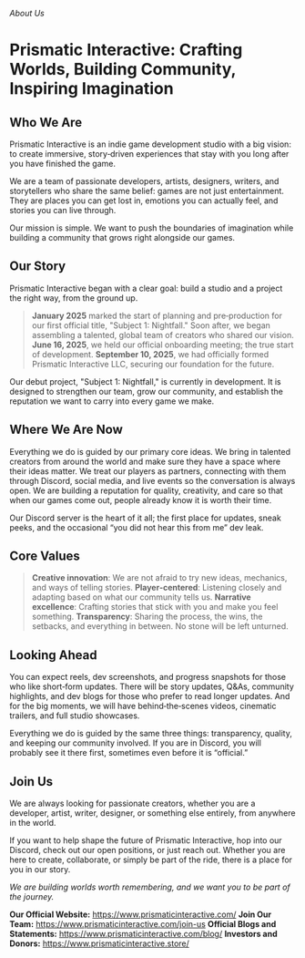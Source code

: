 *About Us*
# Prismatic Interactive: Crafting Worlds, Building Community, Inspiring Imagination

## Who We Are 
Prismatic Interactive is an indie game development studio with a big vision: to create immersive, story‑driven experiences that stay with you long after you have finished the game.

We are a team of passionate developers, artists, designers, writers, and storytellers who share the same belief: games are not just entertainment. They are places you can get lost in, emotions you can actually feel, and stories you can live through.

Our mission is simple. We want to push the boundaries of imagination while building a community that grows right alongside our games. 

## Our Story 
Prismatic Interactive began with a clear goal: build a studio and a project the right way, from the ground up.

> **January 2025** marked the start of planning and pre‑production for our first official title, "Subject 1: Nightfall." Soon after, we began assembling a talented, global team of creators who shared our vision. 
> **June 16, 2025**, we held our official onboarding meeting; the true start of development. 
> **September 10, 2025**, we had officially formed Prismatic Interactive LLC, securing our foundation for the future.

Our debut project, "Subject 1: Nightfall," is currently in development. It is designed to strengthen our team, grow our community, and establish the reputation we want to carry into every game we make.

## Where We Are Now 
Everything we do is guided by our primary core ideas. We bring in talented creators from around the world and make sure they have a space where their ideas matter. We treat our players as partners, connecting with them through Discord, social media, and live events so the conversation is always open. We are building a reputation for quality, creativity, and care so that when our games come out, people already know it is worth their time.

Our Discord server is the heart of it all; the first place for updates, sneak peeks, and the occasional “you did not hear this from me” dev leak.

## Core Values 
> **Creative innovation**: We are not afraid to try new ideas, mechanics, and ways of telling stories.
> **Player‑centered**: Listening closely and adapting based on what our community tells us.
> **Narrative excellence**: Crafting stories that stick with you and make you feel something.
> **Transparency**: Sharing the process, the wins, the setbacks, and everything in between. No stone will be left unturned.

## Looking Ahead 
You can expect reels, dev screenshots, and progress snapshots for those who like short‑form updates. There will be story updates, Q&As, community highlights, and dev blogs for those who prefer to read longer updates. And for the big moments, we will have behind‑the‑scenes videos, cinematic trailers, and full studio showcases.

Everything we do is guided by the same three things: transparency, quality, and keeping our community involved. If you are in Discord, you will probably see it there first, sometimes even before it is “official.”

## Join Us 
We are always looking for passionate creators, whether you are a developer, artist, writer, designer, or something else entirely, from anywhere in the world.

If you want to help shape the future of Prismatic Interactive, hop into our Discord, check out our open positions, or just reach out. Whether you are here to create, collaborate, or simply be part of the ride, there is a place for you in our story.

*We are building worlds worth remembering, and we want you to be part of the journey.*




**Our Official  Website:** https://www.prismaticinteractive.com/
**Join Our Team:** https://www.prismaticinteractive.com/join-us
**Official Blogs and Statements:** https://www.prismaticinteractive.com/blog/
**Investors and Donors:** https://www.prismaticinteractive.store/
